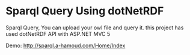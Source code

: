 # Sparql Query Using dotNetRDF

Sparql Query, You can upload your owl file and query it.
this project has used dotNetRDF API with ASP.NET MVC 5

Demo:
http://sparql.a-hamoud.com/Home/Index
